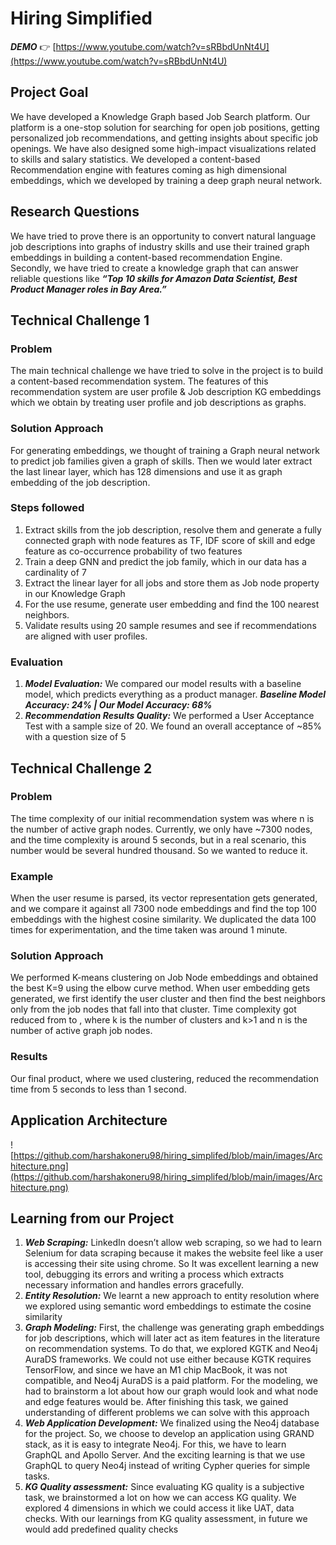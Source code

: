 # Hiring Simplified
***DEMO*** 👉  [https://www.youtube.com/watch?v=sRBbdUnNt4U](https://www.youtube.com/watch?v=sRBbdUnNt4U)

## Project Goal
We have developed a Knowledge Graph based Job Search platform. Our platform is a one-stop solution for searching for open job positions, getting personalized job recommendations, and getting insights about specific job openings. We have also designed some high-impact visualizations related to skills and salary statistics. We developed a content-based Recommendation engine with features coming as high dimensional embeddings, which we developed by training a deep graph neural network.

## Research Questions
We have tried to prove there is an opportunity to convert natural language job descriptions into graphs of industry skills and use their trained graph embeddings in building a content-based recommendation Engine. Secondly, we have tried to create a knowledge graph that can answer reliable questions like ***“Top 10 skills for Amazon Data Scientist, Best Product Manager roles in Bay Area.”***

## Technical Challenge 1
### Problem
The main technical challenge we have tried to solve in the project is to build a content-based recommendation system. The features of this recommendation system are user profile & Job description KG embeddings which we obtain by treating user profile and job descriptions as graphs.
### Solution Approach
For generating embeddings, we thought of training a Graph neural network to predict job families given a graph of skills. Then we would later extract the last linear layer, which has 128 dimensions and use it as graph embedding of the job description.
### Steps followed
1. Extract skills from the job description, resolve them and generate a fully connected graph with node features as TF, IDF score of skill and edge feature as co-occurrence probability of two features
2. Train a deep GNN and predict the job family, which in our data has a cardinality of 7
3. Extract the linear layer for all jobs and store them as Job node property in our Knowledge Graph
4. For the use resume, generate user embedding and find the 100 nearest neighbors.
5. Validate results using 20 sample resumes and see if recommendations are aligned with user profiles.

### Evaluation
1. ***Model Evaluation:*** We compared our model results with a baseline model, which predicts everything as a product manager. ***Baseline Model Accuracy: 24% | Our Model Accuracy: 68%***
2. ***Recommendation Results Quality:*** We performed a User Acceptance Test with a sample size of 20. We found an overall acceptance of ~85% with a question size of 5

## Technical Challenge 2
### Problem
The time complexity of our initial recommendation system was  where n is the number of active graph nodes. Currently, we only have ~7300 nodes, and the time complexity is around 5 seconds, but in a real scenario, this number would be several hundred thousand. So we wanted to reduce it.
### Example
When the user resume is parsed, its vector representation gets generated, and we compare it against all 7300 node embeddings and find the top 100 embeddings with the highest cosine similarity. We duplicated the data 100 times for experimentation, and the time taken was around 1 minute.
### Solution Approach
We performed K-means clustering on Job Node embeddings and obtained the best K=9 using the elbow curve method. When user embedding gets generated, we first identify the user cluster and then find the best neighbors only from the job nodes that fall into that cluster. Time complexity got reduced from  to  , where k is the number of clusters and k>1 and n is the number of active graph job nodes. 
### Results
Our final product, where we used clustering, reduced the recommendation time from 5 seconds to less than 1 second.

## Application Architecture
![https://github.com/harshakoneru98/hiring_simplifed/blob/main/images/Architecture.png](https://github.com/harshakoneru98/hiring_simplifed/blob/main/images/Architecture.png)

## Learning from our Project
1. ***Web Scraping:*** LinkedIn doesn’t allow web scraping, so we had to learn Selenium for data scraping because it makes the website feel like a user is accessing their site using chrome. So It was excellent learning a new tool, debugging its errors and writing a process which extracts necessary information and handles errors gracefully.
2. ***Entity Resolution:*** We learnt a new approach to entity resolution where we explored using semantic word embeddings to estimate the cosine similarity
3. ***Graph Modeling:*** First, the challenge was generating graph embeddings for job descriptions, which will later act as item features in the literature on recommendation systems. To do that, we explored KGTK and Neo4j AuraDS frameworks. We could not use either because KGTK requires TensorFlow, and since we have an M1 chip MacBook, it was not compatible, and Neo4j AuraDS is a paid platform. For the modeling, we had to brainstorm a lot about how our graph would look and what node and edge features would be. After finishing this task, we gained understanding of different problems we can solve with this approach
4. ***Web Application Development:*** We finalized using the Neo4j database for the project. So, we choose to develop an application using GRAND stack, as it is easy to integrate Neo4j. For this, we have to learn GraphQL and Apollo Server. And the exciting learning is that we use GraphQL to query Neo4j instead of writing Cypher queries for simple tasks.
5. ***KG Quality assessment:*** Since evaluating KG quality is a subjective task, we brainstormed a lot on how we can access KG quality. We explored 4 dimensions in which we could access it like UAT, data checks. With our learnings from KG quality assessment, in future we would add predefined quality checks
